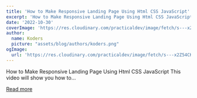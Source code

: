 ```yaml
---
title: 'How to Make Responsive Landing Page Using Html CSS JavaScript'
excerpt: 'How to Make Responsive Landing Page Using Html CSS JavaScript  This video will show you how to...'
date: '2022-10-30'
coverImage: 'https://res.cloudinary.com/practicaldev/image/fetch/s---x2Z54CK--/c_imagga_scale,f_auto,fl_progressive,h_420,q_auto,w_1000/https://dev-to-uploads.s3.amazonaws.com/uploads/articles/0vbyxbmmaro31wk9ftkx.png'
author:
  name: Koders
  picture: "assets/blog/authors/koders.png"
ogImage:
  url: 'https://res.cloudinary.com/practicaldev/image/fetch/s---x2Z54CK--/c_imagga_scale,f_auto,fl_progressive,h_420,q_auto,w_1000/https://dev-to-uploads.s3.amazonaws.com/uploads/articles/0vbyxbmmaro31wk9ftkx.png'
---
```


How to Make Responsive Landing Page Using Html CSS JavaScript  This video will show you how to...

[Read more](https://dev.to/codewithsadee/how-to-make-responsive-landing-page-using-html-css-javascript-13jj)
